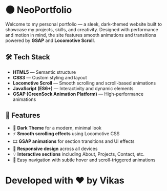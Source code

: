 # 🌑 NeoPortfolio

Welcome to my personal portfolio — a sleek, dark-themed website built to showcase my projects, skills, and creativity. Designed with performance and motion in mind, the site features smooth animations and transitions powered by **GSAP** and **Locomotive Scroll**.

## 🛠️ Tech Stack

- **HTML5** — Semantic structure
- **CSS3** — Custom styling and layout
- **Locomotive Scroll** — Smooth scrolling and scroll-based animations
- **JavaScript (ES6+)** — Interactivity and dynamic elements
- **GSAP (GreenSock Animation Platform)** — High-performance animations

## 🎨 Features

- 🌙 **Dark Theme** for a modern, minimal look
- ⚡ **Smooth scrolling effects** using Locomotive CSS
- 🎞️ **GSAP animations** for section transitions and UI effects
- 🧠 **Responsive design** across all devices
- 💡 **Interactive sections** including About, Projects, Contact, etc.
- 🔗 Easy navigation with subtle hover and scroll-triggered animations

# Developed with ❤️ by Vikas
